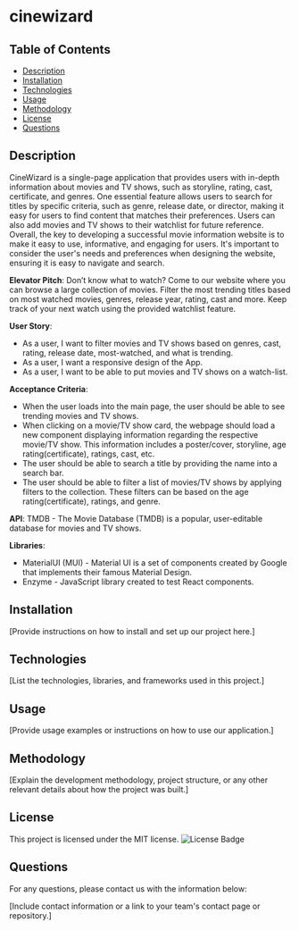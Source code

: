 # cinewizard

## Table of Contents

- [Description](#description)
- [Installation](#installation)
- [Technologies](#technologies)
- [Usage](#usage)
- [Methodology](#methodology)
- [License](#license)
- [Questions](#questions)

## Description

CineWizard is a single-page application that provides users with in-depth information about movies and TV shows, such as storyline, rating, cast, certificate, and genres. One essential feature allows users to search for titles by specific criteria, such as genre, release date, or director, making it easy for users to find content that matches their preferences. Users can also add movies and TV shows to their watchlist for future reference.
Overall, the key to developing a successful movie information website is to make it easy to use, informative, and engaging for users. It's important to consider the user's needs and preferences when designing the website, ensuring it is easy to navigate and search.

**Elevator Pitch**:
Don’t know what to watch? Come to our website where you can browse a large collection of movies. Filter the most trending titles based on most watched movies, genres, release year, rating, cast and more. Keep track of your next watch using the provided watchlist feature.

**User Story**:

- As a user, I want to filter movies and TV shows based on genres, cast, rating, release date, most-watched, and what is trending.
- As a user, I want a responsive design of the App.
- As a user, I want to be able to put movies and TV shows on a watch-list.

**Acceptance Criteria**:

- When the user loads into the main page, the user should be able to see trending movies and TV shows.
- When clicking on a movie/TV show card, the webpage should load a new component displaying information regarding the respective movie/TV show. This information includes a poster/cover, storyline, age rating(certificate), ratings, cast, etc.
- The user should be able to search a title by providing the name into a search bar.
- The user should be able to filter a list of movies/TV shows by applying filters to the collection. These filters can be based on the age rating(certificate), ratings, and genre.

**API**: TMDB - The Movie Database (TMDB) is a popular, user-editable database for movies and TV shows.

**Libraries**:

- MaterialUI (MUI) - Material UI is a set of components created by Google that implements their famous Material Design.
- Enzyme - JavaScript library created to test React components.

## Installation

[Provide instructions on how to install and set up our project here.]

## Technologies

[List the technologies, libraries, and frameworks used in this project.]

## Usage

[Provide usage examples or instructions on how to use our application.]

## Methodology

[Explain the development methodology, project structure, or any other relevant details about how the project was built.]

## License

This project is licensed under the MIT license. ![License Badge](https://img.shields.io/badge/License-MIT-brightgreen)

## Questions

For any questions, please contact us with the information below:

[Include contact information or a link to your team's contact page or repository.]
